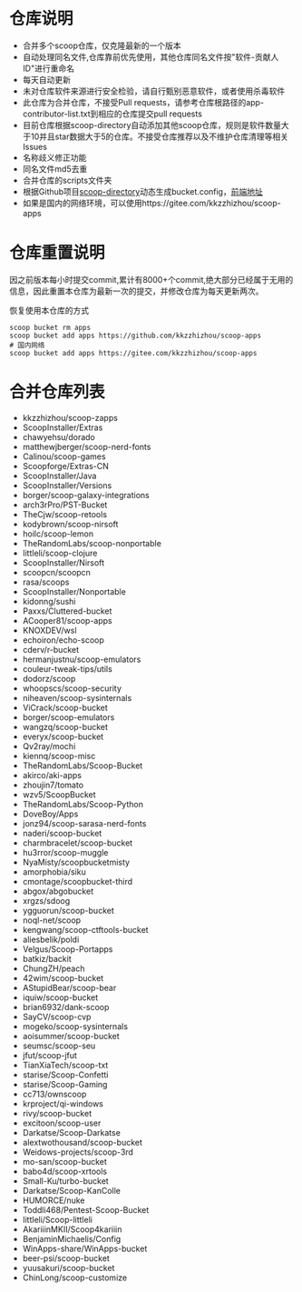 # 仓库说明

- 合并多个scoop仓库，仅克隆最新的一个版本
- 自动处理同名文件,仓库靠前优先使用，其他仓库同名文件按"软件-贡献人ID"进行重命名
- 每天自动更新
- 未对仓库软件来源进行安全检验，请自行甄别恶意软件，或者使用杀毒软件
- 此仓库为合并仓库，不接受Pull requests，请参考仓库根路径的app-contributor-list.txt到相应的仓库提交pull requests
- 目前仓库根据scoop-directory自动添加其他scoop仓库，规则是软件数量大于10并且star数据大于5的仓库。不接受仓库推荐以及不维护仓库清理等相关Issues
- 名称歧义修正功能
- 同名文件md5去重
- 合并仓库的scripts文件夹
- 根据Github项目[scoop-directory](https://github.com/rasa/scoop-directory)动态生成bucket.config，[前端地址](https://rasa.github.io/scoop-directory/)
- 如果是国内的网络环境，可以使用https://gitee.com/kkzzhizhou/scoop-apps

# 仓库重置说明

因之前版本每小时提交commit,累计有8000+个commit,绝大部分已经属于无用的信息，因此重置本仓库为最新一次的提交，并修改仓库为每天更新两次。

恢复使用本仓库的方式

```
scoop bucket rm apps
scoop bucket add apps https://github.com/kkzzhizhou/scoop-apps
# 国内网络
scoop bucket add apps https://gitee.com/kkzzhizhou/scoop-apps
```

# 合并仓库列表

- kkzzhizhou/scoop-zapps
- ScoopInstaller/Extras
- chawyehsu/dorado
- matthewjberger/scoop-nerd-fonts
- Calinou/scoop-games
- Scoopforge/Extras-CN
- ScoopInstaller/Java
- ScoopInstaller/Versions
- borger/scoop-galaxy-integrations
- arch3rPro/PST-Bucket
- TheCjw/scoop-retools
- kodybrown/scoop-nirsoft
- hoilc/scoop-lemon
- TheRandomLabs/scoop-nonportable
- littleli/scoop-clojure
- ScoopInstaller/Nirsoft
- scoopcn/scoopcn
- rasa/scoops
- ScoopInstaller/Nonportable
- kidonng/sushi
- Paxxs/Cluttered-bucket
- ACooper81/scoop-apps
- KNOXDEV/wsl
- echoiron/echo-scoop
- cderv/r-bucket
- hermanjustnu/scoop-emulators
- couleur-tweak-tips/utils
- dodorz/scoop
- whoopscs/scoop-security
- niheaven/scoop-sysinternals
- ViCrack/scoop-bucket
- borger/scoop-emulators
- wangzq/scoop-bucket
- everyx/scoop-bucket
- Qv2ray/mochi
- kiennq/scoop-misc
- TheRandomLabs/Scoop-Bucket
- akirco/aki-apps
- zhoujin7/tomato
- wzv5/ScoopBucket
- TheRandomLabs/Scoop-Python
- DoveBoy/Apps
- jonz94/scoop-sarasa-nerd-fonts
- naderi/scoop-bucket
- charmbracelet/scoop-bucket
- hu3rror/scoop-muggle
- NyaMisty/scoopbucketmisty
- amorphobia/siku
- cmontage/scoopbucket-third
- abgox/abgobucket
- xrgzs/sdoog
- ygguorun/scoop-bucket
- noql-net/scoop
- kengwang/scoop-ctftools-bucket
- aliesbelik/poldi
- Velgus/Scoop-Portapps
- batkiz/backit
- ChungZH/peach
- 42wim/scoop-bucket
- AStupidBear/scoop-bear
- iquiw/scoop-bucket
- brian6932/dank-scoop
- SayCV/scoop-cvp
- mogeko/scoop-sysinternals
- aoisummer/scoop-bucket
- seumsc/scoop-seu
- jfut/scoop-jfut
- TianXiaTech/scoop-txt
- starise/Scoop-Confetti
- starise/Scoop-Gaming
- cc713/ownscoop
- krproject/qi-windows
- rivy/scoop-bucket
- excitoon/scoop-user
- Darkatse/Scoop-Darkatse
- alextwothousand/scoop-bucket
- Weidows-projects/scoop-3rd
- mo-san/scoop-bucket
- babo4d/scoop-xrtools
- Small-Ku/turbo-bucket
- Darkatse/Scoop-KanColle
- HUMORCE/nuke
- Toddli468/Pentest-Scoop-Bucket
- littleli/Scoop-littleli
- AkariiinMKII/Scoop4kariiin
- BenjaminMichaelis/Config
- WinApps-share/WinApps-bucket
- beer-psi/scoop-bucket
- yuusakuri/scoop-bucket
- ChinLong/scoop-customize
